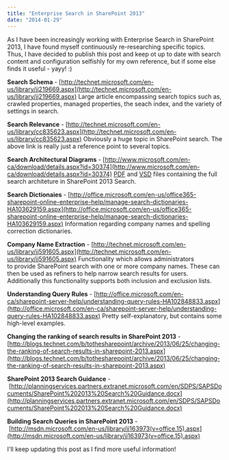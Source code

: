 ```yaml
---
title: "Enterprise Search in SharePoint 2013"
date: "2014-01-29"
---
```


As I have been increasingly working with Enterprise Search in SharePoint 2013, I have found myself continuously re-researching specific topics. Thus, I have decided to publish this post and keep ot up to date with search content and configuration selfishly for my own reference, but if some else finds it useful - yayy! :)

**Search Schema** - [http://technet.microsoft.com/en-us/library/jj219669.aspx](http://technet.microsoft.com/en-us/library/jj219669.aspx) Large article encompassing search topics such as, crawled properties, managed properties, the seach index, and the variety of settings in search.

**Search Relevance** - [http://technet.microsoft.com/en-us/library/cc835623.aspx](http://technet.microsoft.com/en-us/library/cc835623.aspx) Obviously a huge topic in SharePoint search. The above link is really just a reference point to several topics.

**Search Architectural Diagrams** - [http://www.microsoft.com/en-ca/download/details.aspx?id=30374](http://www.microsoft.com/en-ca/download/details.aspx?id=30374) [PDF](http://download.microsoft.com/download/A/B/2/AB2BC4C9-6AA8-4B7D-96AB-CB2A19046EE2/oit2013-model-sharepoint-search-architecture.pdf) and [VSD](http://download.microsoft.com/download/A/B/2/AB2BC4C9-6AA8-4B7D-96AB-CB2A19046EE2/oit2013-model-sharepoint-search-architecture.vsd) files containing the full search architeture in SharePoint 2013 Search.

**Search Dictionaies** - [http://office.microsoft.com/en-us/office365-sharepoint-online-enterprise-help/manage-search-dictionaries-HA103629159.aspx](http://office.microsoft.com/en-us/office365-sharepoint-online-enterprise-help/manage-search-dictionaries-HA103629159.aspx) Information regarding company names and spelling correction dictionaries.

**Company Name Extraction** - [http://technet.microsoft.com/en-us/library/jj591605.aspx](http://technet.microsoft.com/en-us/library/jj591605.aspx) Functionality which allows administrators to provide SharePoint search with one or more company names. These can then be used as refiners to help narrow search results for users. Additionally this functionality supports both inclusion and exclusion lists.

**Understanding Query Rules** - [http://office.microsoft.com/en-ca/sharepoint-server-help/understanding-query-rules-HA102848833.aspx](http://office.microsoft.com/en-ca/sharepoint-server-help/understanding-query-rules-HA102848833.aspx) Pretty self-explanatory, but contains some high-level examples.

**Changing the ranking of search results in SharePoint 2013** - [http://blogs.technet.com/b/tothesharepoint/archive/2013/06/25/changing-the-ranking-of-search-results-in-sharepoint-2013.aspx](http://blogs.technet.com/b/tothesharepoint/archive/2013/06/25/changing-the-ranking-of-search-results-in-sharepoint-2013.aspx)

**SharePoint 2013 Search Guidance** - [http://planningservices.partners.extranet.microsoft.com/en/SDPS/SAPSDocuments/SharePoint%202013%20Search%20Guidance.docx](http://planningservices.partners.extranet.microsoft.com/en/SDPS/SAPSDocuments/SharePoint%202013%20Search%20Guidance.docx)

**Building Search Queries in SharePoint 2013** - [http://msdn.microsoft.com/en-us/library/jj163973(v=office.15).aspx](http://msdn.microsoft.com/en-us/library/jj163973(v=office.15).aspx)

I'll keep updating this post as I find more useful information!
